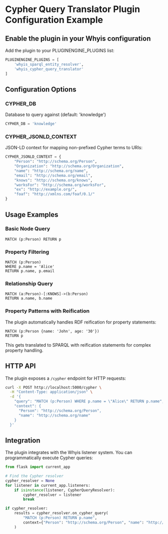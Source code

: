# Cypher Query Translator Plugin Configuration Example

## Enable the plugin in your Whyis configuration

Add the plugin to your PLUGINENGINE_PLUGINS list:

```python
PLUGINENGINE_PLUGINS = [
    'whyis_sparql_entity_resolver',
    'whyis_cypher_query_translator'
]
```

## Configuration Options

### CYPHER_DB
Database to query against (default: 'knowledge')
```python
CYPHER_DB = 'knowledge'
```

### CYPHER_JSONLD_CONTEXT
JSON-LD context for mapping non-prefixed Cypher terms to URIs:
```python
CYPHER_JSONLD_CONTEXT = {
    "Person": "http://schema.org/Person",
    "Organization": "http://schema.org/Organization", 
    "name": "http://schema.org/name",
    "email": "http://schema.org/email",
    "knows": "http://schema.org/knows",
    "worksFor": "http://schema.org/worksFor",
    "ex": "http://example.org/",
    "foaf": "http://xmlns.com/foaf/0.1/"
}
```

## Usage Examples

### Basic Node Query
```cypher
MATCH (p:Person) RETURN p
```

### Property Filtering
```cypher
MATCH (p:Person) 
WHERE p.name = 'Alice' 
RETURN p.name, p.email
```

### Relationship Query
```cypher
MATCH (a:Person)-[:KNOWS]->(b:Person) 
RETURN a.name, b.name
```

### Property Patterns with Reification
The plugin automatically handles RDF reification for property statements:
```cypher
MATCH (p:Person {name: 'John', age: '30'}) 
RETURN p
```

This gets translated to SPARQL with reification statements for complex property handling.

## HTTP API

The plugin exposes a `/cypher` endpoint for HTTP requests:

```bash
curl -X POST http://localhost:5000/cypher \
  -H "Content-Type: application/json" \
  -d '{
    "query": "MATCH (p:Person) WHERE p.name = \"Alice\" RETURN p.name",
    "context": {
      "Person": "http://schema.org/Person",
      "name": "http://schema.org/name"
    }
  }'
```

## Integration

The plugin integrates with the Whyis listener system. You can programmatically execute Cypher queries:

```python
from flask import current_app

# Find the Cypher resolver
cypher_resolver = None
for listener in current_app.listeners:
    if isinstance(listener, CypherQueryResolver):
        cypher_resolver = listener
        break

if cypher_resolver:
    results = cypher_resolver.on_cypher_query(
        "MATCH (p:Person) RETURN p.name",
        context={"Person": "http://schema.org/Person", "name": "http://schema.org/name"}
    )
```